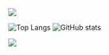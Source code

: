 <img src="https://capsule-render.vercel.app/api?type=waving&color=auto&height=300&section=header&text=Seungpyo1007&fontSize=80" />

![Top Langs](https://github-readme-stats.vercel.app/api/top-langs/?username=Seungpyo1007&layout=donut&theme=holi)
![GitHub stats](https://github-readme-stats.vercel.app/api?username=Seungpyo1007&theme=holi)

<a href="https://opgc.me/#/users/Seungpyo1007" target="_blank"><img src="https://api.opgc.me/githubs/users/Seungpyo1007/tag/?theme=basic" /></a>  

